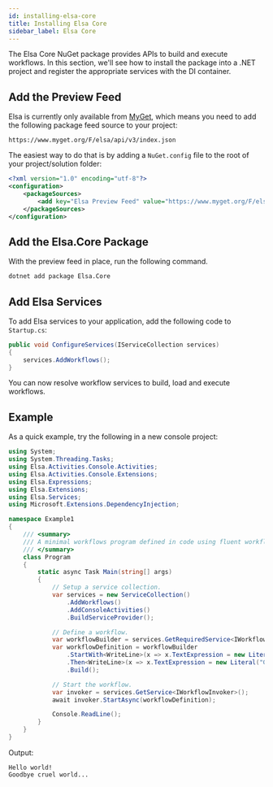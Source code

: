 ```yaml
---
id: installing-elsa-core
title: Installing Elsa Core 
sidebar_label: Elsa Core
---
```


The Elsa Core NuGet package provides APIs to build and execute workflows. In this section, we'll see how to install the package into a .NET project and register the appropriate services with the DI container.

## Add the Preview Feed

Elsa is currently only available from [MyGet](https://www.myget.org/feed/Packages/elsa), which means you need to add the following package feed source to your project:

`https://www.myget.org/F/elsa/api/v3/index.json`

The easiest way to do that is by adding a `NuGet.config` file to the root of your project/solution folder:

```xml
<?xml version="1.0" encoding="utf-8"?>
<configuration>
    <packageSources>
        <add key="Elsa Preview Feed" value="https://www.myget.org/F/elsa/api/v3/index.json" />
    </packageSources>
</configuration>
```

## Add the Elsa.Core Package

With the preview feed in place, run the following command.

```bash
dotnet add package Elsa.Core
```

## Add Elsa Services

To add Elsa services to your application, add the following code to `Startup.cs`:

```csharp
public void ConfigureServices(IServiceCollection services)
{
    services.AddWorkflows();
}
```

You can now resolve workflow services to build, load and execute workflows.

## Example

As a quick example, try the following in a new console project:

```csharp
using System;
using System.Threading.Tasks;
using Elsa.Activities.Console.Activities;
using Elsa.Activities.Console.Extensions;
using Elsa.Expressions;
using Elsa.Extensions;
using Elsa.Services;
using Microsoft.Extensions.DependencyInjection;

namespace Example1
{
    /// <summary>
    /// A minimal workflows program defined in code using fluent workflow builder and Console activities.
    /// </summary>
    class Program
    {
        static async Task Main(string[] args)
        {
            // Setup a service collection.
            var services = new ServiceCollection()
                .AddWorkflows()
                .AddConsoleActivities()
                .BuildServiceProvider();

            // Define a workflow.
            var workflowBuilder = services.GetRequiredService<IWorkflowBuilder>();
            var workflowDefinition = workflowBuilder
                .StartWith<WriteLine>(x => x.TextExpression = new Literal("Hello world!"))
                .Then<WriteLine>(x => x.TextExpression = new Literal("Goodbye cruel world..."))
                .Build();

            // Start the workflow.
            var invoker = services.GetService<IWorkflowInvoker>();
            await invoker.StartAsync(workflowDefinition);

            Console.ReadLine();
        }
    }
}
```

Output:

```text
Hello world!
Goodbye cruel world...
```
